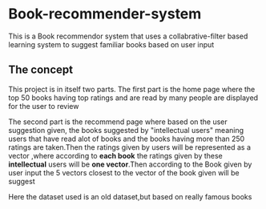 # Book-recommender-system


This is a Book recommendor system that uses a collabrative-filter based learning system to suggest familiar books based on user input 

## The concept

This project is in itself two parts.
The first part is the home page where the top 50 books having top ratings and are read by many people are displayed for the user to review

The second part is the recommend page where based on the user suggestion given, the books suggested by "intellectual users" meaning users that have read alot of books and the books having more than 250 ratings are taken.Then the ratings given by users will be represented as a vector ,where according to **each book** the ratings given by these **intellectual** users will be **one vector**.Then according to the Book given by user input the  5 vectors closest to the vector of the book given will be suggest  

Here the dataset used is an old dataset,but based on really famous books
